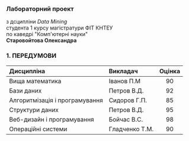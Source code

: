 ### **Лабораторний проект**
з дсципліни *Data Mining*<br/>
студента 1 курсу магістратури ФІТ КНТЕУ<br/>
по каведрі "Комп'ютерні науки"<br/>
**Старовойтова Олександра**
<br/>

### 1. ПЕРЕДУМОВИ 

| **Дисципліна** |  **Викладач** | **Оцінка** |
| :--- | :--- | :---: |
Вища математика | Іванов П.М | 90 | 
Бази даних | Петров В.Д. | 92 | 
Алгоритмізація і програмування | Сидоров Г.П. | 85 | 
Структури даних | Петров В.Д. | 95 | 
Веб-дизайн і програмування | Бойчас В.С. | 98 | 
Операційні системи | Гладченко Т.М. | 90 | 



